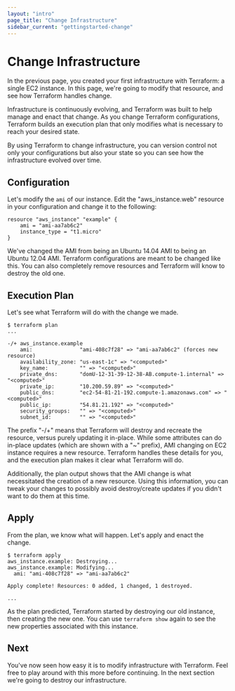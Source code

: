```yaml
---
layout: "intro"
page_title: "Change Infrastructure"
sidebar_current: "gettingstarted-change"
---
```


# Change Infrastructure

In the previous page, you created your first infrastructure with
Terraform: a single EC2 instance. In this page, we're going to
modify that resource, and see how Terraform handles change.

Infrastructure is continuously evolving, and Terraform was built
to help manage and enact that change. As you change Terraform
configurations, Terraform builds an execution plan that only
modifies what is necessary to reach your desired state.

By using Terraform to change infrastructure, you can version
control not only your configurations but also your state so you
can see how the infrastructure evolved over time.

## Configuration

Let's modify the `ami` of our instance. Edit the "aws\_instance.web"
resource in your configuration and change it to the following:

```
resource "aws_instance" "example" {
	ami = "ami-aa7ab6c2"
	instance_type = "t1.micro"
}
```

We've changed the AMI from being an Ubuntu 14.04 AMI to being
an Ubuntu 12.04 AMI. Terraform configurations are meant to be
changed like this. You can also completely remove resources
and Terraform will know to destroy the old one.

## Execution Plan

Let's see what Terraform will do with the change we made.

```
$ terraform plan
...

-/+ aws_instance.example
    ami:               "ami-408c7f28" => "ami-aa7ab6c2" (forces new resource)
    availability_zone: "us-east-1c" => "<computed>"
    key_name:          "" => "<computed>"
    private_dns:       "domU-12-31-39-12-38-AB.compute-1.internal" => "<computed>"
    private_ip:        "10.200.59.89" => "<computed>"
    public_dns:        "ec2-54-81-21-192.compute-1.amazonaws.com" => "<computed>"
    public_ip:         "54.81.21.192" => "<computed>"
    security_groups:   "" => "<computed>"
    subnet_id:         "" => "<computed>"
```

The prefix "-/+" means that Terraform will destroy and recreate
the resource, versus purely updating it in-place. While some attributes
can do in-place updates (which are shown with a "~" prefix), AMI
changing on EC2 instance requires a new resource. Terraform handles
these details for you, and the execution plan makes it clear what
Terraform will do.

Additionally, the plan output shows that the AMI change is what
necessitated the creation of a new resource. Using this information,
you can tweak your changes to possibly avoid destroy/create updates
if you didn't want to do them at this time.

## Apply

From the plan, we know what will happen. Let's apply and enact
the change.

```
$ terraform apply
aws_instance.example: Destroying...
aws_instance.example: Modifying...
  ami: "ami-408c7f28" => "ami-aa7ab6c2"

Apply complete! Resources: 0 added, 1 changed, 1 destroyed.

...
```

As the plan predicted, Terraform started by destroying our old
instance, then creating the new one. You can use `terraform show`
again to see the new properties associated with this instance.

## Next

You've now seen how easy it is to modify infrastructure with
Terraform. Feel free to play around with this more before continuing.
In the next section we're going to destroy our infrastructure.
